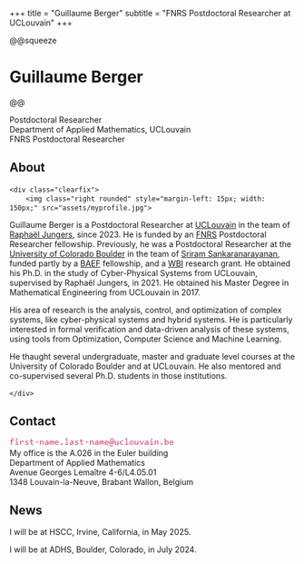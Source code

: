 +++
title = "Guillaume Berger"
subtitle = "FNRS Postdoctoral Researcher at UCLouvain"
+++

<!-- @def tags = ["syntax", "code"] -->

@@squeeze
# Guillaume Berger
@@

Postdoctoral Researcher\
Department of Applied Mathematics, UCLouvain\
FNRS Postdoctoral Researcher

## About

<!-- raw html to allow a responsive row  -->
~~~
<div class="clearfix">
    <img class="right rounded" style="margin-left: 15px; width: 150px;" src="assets/myprofile.jpg">
~~~

Guillaume Berger is a Postdoctoral Researcher at [UCLouvain](https://uclouvain.be/en/index.html) in the team of [Raphaël Jungers](https://perso.uclouvain.be/raphael.jungers/content/home), since 2023.
He is funded by an [FNRS](https://www.frs-fnrs.be/en/) Postdoctoral Researcher fellowship.
Previously, he was a Postdoctoral Researcher at the [University of Colorado Boulder](https://www.colorado.edu/) in the team of [Sriram Sankaranarayanan](https://home.cs.colorado.edu/~srirams/), funded partly by a [BAEF](https://baef.be/) fellowship, and a [WBI](https://www.wbi.be/) research grant.
He obtained his Ph.D. in the study of Cyber-Physical Systems from UCLouvain, supervised by Raphaël Jungers, in 2021.
He obtained his Master Degree in Mathematical Engineering from UCLouvain in 2017.

His area of research is the analysis, control, and optimization of complex systems, like cyber-physical systems and hybrid systems.
He is particularly interested in formal verification and data-driven analysis of these systems, using tools from Optimization, Computer Science and Machine Learning.

He thaught several undergraduate, master and graduate level courses at the University of Colorado Boulder and at UCLouvain.
He also mentored and co-supervised several Ph.D. students in those institutions.
~~~
</div>
~~~

<!-- \tableofcontents you can use \toc as well -->

## Contact

![](/assets/email.png)\
My office is the A.026 in the Euler building\
Department of Applied Mathematics\
Avenue Georges Lemaître 4-6/L4.05.01\
1348 Louvain-la-Neuve, Brabant Wallon, Belgium

## News

I will be at HSCC, Irvine, California, in May 2025.

I will be at ADHS, Boulder, Colorado, in July 2024.